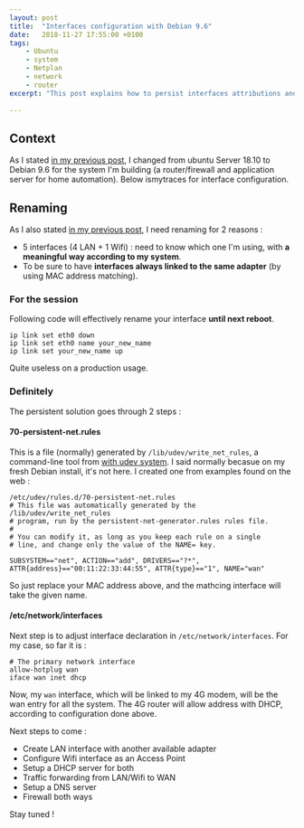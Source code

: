 ```yaml
---
layout: post
title:  "Interfaces configuration with Debian 9.6"
date:   2018-11-27 17:55:00 +0100
tags:
    - Ubuntu
    - system
    - Netplan
    - network
    - router
excerpt: "This post explains how to persist interfaces attributions and tuning them for your needs"
    
---
```


## Context
As I stated [in my previous post](https://devgiants.fr/blog/2018/11/27/netplan-handling-network/), I changed from ubuntu Server 18.10 to Debian 9.6 for the system I'm building (a router/firewall and application server for home automation). Below ismytraces for interface configuration.
 
## Renaming
As I also stated [in my previous post](https://devgiants.fr/blog/2018/11/27/netplan-handling-network/), I need renaming for 2 reasons :
- 5 interfaces (4 LAN + 1 Wifi) : need to know which one I'm using, with __a meaningful way according to my system__.
- To be sure to have __interfaces always linked to the same adapter__ (by using MAC address matching).

### For the session

Following code will effectively rename your interface __until next reboot__.  

```
ip link set eth0 down
ip link set eth0 name your_new_name
ip link set your_new_name up
```

Quite useless on a production usage.

### Definitely

The persistent solution goes through 2 steps :

#### 70-persistent-net.rules
This is a file (normally) generated by `/lib/udev/write_net_rules`, a command-line tool from [with udev system](https://www.debian.org/doc/manuals/debian-reference/ch03.en.html#_the_udev_system). I said normally becasue on my fresh Debian install, it's not here. I created one from examples found on the web :

```
/etc/udev/rules.d/70-persistent-net.rules
# This file was automatically generated by the /lib/udev/write_net_rules
# program, run by the persistent-net-generator.rules rules file.
#
# You can modify it, as long as you keep each rule on a single
# line, and change only the value of the NAME= key.

SUBSYSTEM=="net", ACTION=="add", DRIVERS=="?*", ATTR{address}=="00:11:22:33:44:55", ATTR{type}=="1", NAME="wan"
```
So just replace your MAC address above, and the mathcing interface will take the given name.

#### /etc/network/interfaces

Next step is to adjust interface declaration in `/etc/network/interfaces`. For my case, so far it is : 

```
# The primary network interface
allow-hotplug wan
iface wan inet dhcp
```

Now, my `wan` interface, which will be linked to my 4G modem, will be the wan entry for all the system. The 4G router will allow address with DHCP, according to configuration done above.

Next steps to come :
- Create LAN interface with another available adapter
- Configure Wifi interface as an Access Point
- Setup a DHCP server for both
- Traffic forwarding from LAN/Wifi to WAN
- Setup a DNS server
- Firewall both ways

Stay tuned !

